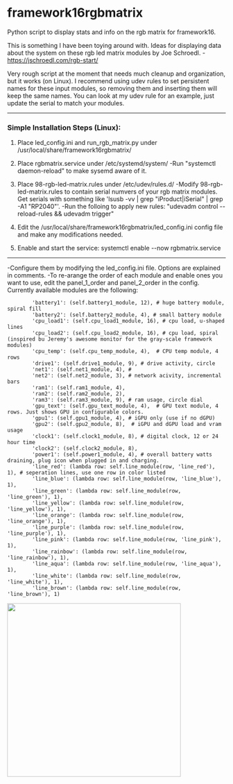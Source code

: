# framework16rgbmatrix
Python script to display stats and info on the rgb matrix for framework16.

This is something I have been toying around with. 
Ideas for displaying data about the system on these rgb led matrix modules by Joe Schroedl. - https://jschroedl.com/rgb-start/

Very rough script at the moment that needs much cleanup and organization, but it works (on Linux).
I recommend using udev rules to set persistent names for these input modules, so removing them and inserting them will keep the same names. You can look at my udev rule for an example, just update the serial to match your modules.
***
### Simple Installation Steps (Linux):

1) Place led_config.ini and run_rgb_matrix.py under /usr/local/share/framework16rgbmatrix/

2) Place rgbmatrix.service under /etc/systemd/system/
   -Run "systemctl daemon-reload" to make sysemd aware of it.

3) Place 98-rgb-led-matrix.rules under /etc/udev/rules.d/
   -Modify 98-rgb-led-matrix.rules to contain serial numvers of your rgb matrix modules. Get serials with something like 'lsusb -vv | grep "iProduct\|iSerial" | grep -A1 "RP2040"'.
   -Run the folloing to apply new rules: "udevadm control --reload-rules && udevadm trigger"

4) Edit the /usr/local/share/framework16rgbmatrix/led_config.ini config file and make any modifications needed.
   
5) Enable and start the service:
   systemctl enable --now rgbmatrix.service
***


-Configure them by modifying the led_config.ini file. Options are explained in comments.
-To re-arange the order of each module and enable ones you want to use, edit the panel_1_order and panel_2_order in the config. Currently available modules are the following:

            'battery1': (self.battery1_module, 12), # huge battery module, spiral fill
            'battery2': (self.battery2_module, 4), # small battery module 
            'cpu_load1': (self.cpu_load1_module, 16), # cpu load, u-shaped lines
            'cpu_load2': (self.cpu_load2_module, 16), # cpu load, spiral (inspired bu Jeremy's awesome monitor for the gray-scale framework modules)
            'cpu_temp': (self.cpu_temp_module, 4),  # CPU temp module, 4 rows
            'drive1': (self.drive1_module, 9), # drive activity, circle
            'net1': (self.net1_module, 4), # 
            'net2': (self.net2_module, 3), # network acivity, incremental bars
            'ram1': (self.ram1_module, 4), 
            'ram2': (self.ram2_module, 2),
            'ram3': (self.ram3_module, 9), # ram usage, circle dial
            'gpu_text': (self.gpu_text_module, 4),  # GPU text module, 4 rows. Just shows GPU in configurable colors.
            'gpu1': (self.gpu1_module, 4), # iGPU only (use if no dGPU)
            'gpu2': (self.gpu2_module, 8),  # iGPU and dGPU load and vram usage
            'clock1': (self.clock1_module, 8), # digital clock, 12 or 24 hour time
            'clock2': (self.clock2_module, 8),
            'power1': (self.power1_module, 4), # overall battery watts draining, plug icon when plugged in and charging.
            'line_red': (lambda row: self.line_module(row, 'line_red'), 1), # seperation lines, use one row in color listed
            'line_blue': (lambda row: self.line_module(row, 'line_blue'), 1),
            'line_green': (lambda row: self.line_module(row, 'line_green'), 1),
            'line_yellow': (lambda row: self.line_module(row, 'line_yellow'), 1),
            'line_orange': (lambda row: self.line_module(row, 'line_orange'), 1),
            'line_purple': (lambda row: self.line_module(row, 'line_purple'), 1),
            'line_pink': (lambda row: self.line_module(row, 'line_pink'), 1),
            'line_rainbow': (lambda row: self.line_module(row, 'line_rainbow'), 1),
            'line_aqua': (lambda row: self.line_module(row, 'line_aqua'), 1),
            'line_white': (lambda row: self.line_module(row, 'line_white'), 1),
            'line_brown': (lambda row: self.line_module(row, 'line_brown'), 1)


<img src="docs/images/IMG_20250402_004616_HDR.jpg" height="400" />
